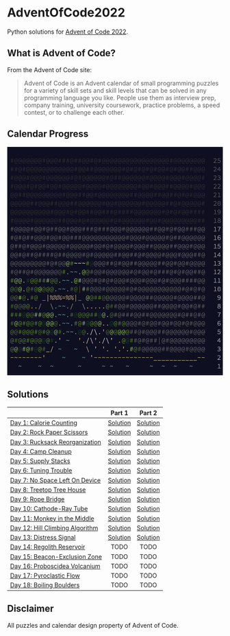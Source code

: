 # AdventOfCode2022

Python solutions for [Advent of Code 2022](https://adventofcode.com/2022/about).

## What is Advent of Code?

From the Advent of Code site:

> Advent of Code is an Advent calendar of small programming puzzles for a variety of skill sets and skill levels that can be solved in any programming language you like. People use them as interview prep, company training, university coursework, practice problems, a speed contest, or to challenge each other.

## Calendar Progress

![An ASCII art calendar image displaying day completion](calendar_image.png)

## Solutions
|  | Part 1 | Part 2 |
| :-- | :-------------: | :-------------: |
| [Day 1: Calorie Counting](/days/01) | [Solution](/days/01/part1.py) | [Solution](/days/01/part2.py) |
| [Day 2: Rock Paper Scissors](/days/02) | [Solution](/days/02/part1.py) | [Solution](/days/02/part2.py) |
| [Day 3: Rucksack Reorganization](/days/03) | [Solution](/days/03/part1.py) | [Solution](/days/03/part2.py) |
| [Day 4: Camp Cleanup](/days/04) | [Solution](/days/04/part1.py) | [Solution](/days/04/part2.py) |
| [Day 5: Supply Stacks](/days/05) | [Solution](/days/05/part1.py) | [Solution](/days/05/part2.py) |
| [Day 6: Tuning Trouble](/days/06) | [Solution](/days/06/part1.py) | [Solution](/days/06/part2.py) |
| [Day 7: No Space Left On Device](/days/07) | [Solution](/days/07/part1.py) | [Solution](/days/07/part2.py) |
| [Day 8: Treetop Tree House](/days/08) | [Solution](/days/08/part1.py) | [Solution](/days/08/part2.py) |
| [Day 9: Rope Bridge](/days/09) | [Solution](/days/09/part1.py) | [Solution](/days/09/part2.py) |
| [Day 10: Cathode-Ray Tube](/days/10) | [Solution](/days/10/part1.py) | [Solution](/days/10/part2.py) |
| [Day 11: Monkey in the Middle](/days/11) | [Solution](/days/11/part1.py) | [Solution](/days/11/part2.py) |
| [Day 12: Hill Climbing Algorithm](/days/12) | [Solution](/days/12/part1.py) | [Solution](/days/12/part2.py) |
| [Day 13: Distress Signal](/days/13) | [Solution](/days/13/part1.py) | [Solution](/days/13/part2.py) |
| [Day 14: Regolith Reservoir](/days/14) | TODO | TODO |
| [Day 15: Beacon-Exclusion Zone](/days/15) | TODO | TODO |
| [Day 16: Proboscidea Volcanium](/days/16) | TODO | TODO |
| [Day 17: Pyroclastic Flow](/days/17) | TODO | TODO |
| [Day 18: Boiling Boulders](/days/18) | TODO | TODO |

## Disclaimer

All puzzles and calendar design property of Advent of Code.
